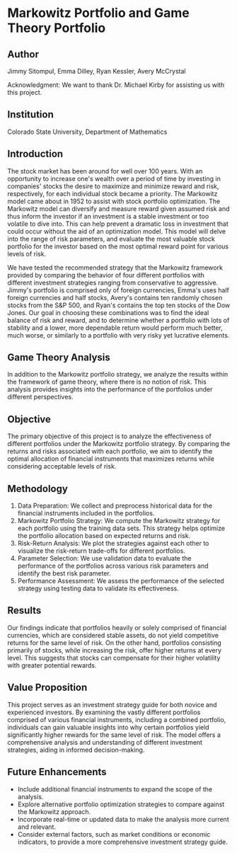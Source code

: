 # Markowitz Portfolio and Game Theory Portfolio

## Author
Jimmy Sitompul, Emma Dilley, Ryan Kessler, Avery McCrystal

Acknowledgment: We want to thank Dr. Michael Kirby for assisting us with this project.

## Institution

Colorado State University, Department of Mathematics

## Introduction

The stock market has been around for well over 100 years. With an opportunity to increase one's wealth over a period of time by investing in companies' stocks the desire to maximize and minimize reward and risk, respectively, for each individual stock became a priority. The Markowitz model came about in 1952 to assist with stock portfolio optimization. The Markowitz model can diversify and measure reward given assumed risk and thus inform the investor if an investment is a stable investment or too volatile to dive into. This can help prevent a dramatic loss in investment that could occur without the aid of an optimization model. This model will delve into the range of risk parameters, and evaluate the most valuable stock portfolio for the investor based on the most optimal reward point for various levels of risk. 

We have tested the recommended strategy that the Markowitz framework provided by comparing the behavior of four different portfolios with different investment strategies ranging from conservative to aggressive. Jimmy's portfolio is comprised only of foreign currencies, Emma's uses half foreign currencies and half stocks, Avery's contains ten randomly chosen stocks from the S&P 500, and Ryan's contains the top ten stocks of the Dow Jones. Our goal in choosing these combinations was to find the ideal balance of risk and reward, and to determine whether a portfolio with lots of stability and a lower, more dependable return would perform much better, much worse, or similarly to a portfolio with very risky yet lucrative elements.

## Game Theory Analysis
In addition to the Markowitz portfolio strategy, we analyze the results within the framework of game theory, where there is no notion of risk. This analysis provides insights into the performance of the portfolios under different perspectives.

## Objective
The primary objective of this project is to analyze the effectiveness of different portfolios under the Markowitz portfolio strategy. By comparing the returns and risks associated with each portfolio, we aim to identify the optimal allocation of financial instruments that maximizes returns while considering acceptable levels of risk.

## Methodology
1. Data Preparation: We collect and preprocess historical data for the financial instruments included in the portfolios.
2. Markowitz Portfolio Strategy: We compute the Markowitz strategy for each portfolio using the training data sets. This strategy helps optimize the portfolio allocation based on expected returns and risk.
3. Risk-Return Analysis: We plot the strategies against each other to visualize the risk-return trade-offs for different portfolios.
4. Parameter Selection: We use validation data to evaluate the performance of the portfolios across various risk parameters and identify the best risk parameter.
5. Performance Assessment: We assess the performance of the selected strategy using testing data to validate its effectiveness.

## Results
Our findings indicate that portfolios heavily or solely comprised of financial currencies, which are considered stable assets, do not yield competitive returns for the same level of risk. On the other hand, portfolios consisting primarily of stocks, while increasing the risk, offer higher returns at every level. This suggests that stocks can compensate for their higher volatility with greater potential rewards.

## Value Proposition
This project serves as an investment strategy guide for both novice and experienced investors. By examining the vastly different portfolios comprised of various financial instruments, including a combined portfolio, individuals can gain valuable insights into why certain portfolios yield significantly higher rewards for the same level of risk. The model offers a comprehensive analysis and understanding of different investment strategies, aiding in informed decision-making.

## Future Enhancements
- Include additional financial instruments to expand the scope of the analysis.
- Explore alternative portfolio optimization strategies to compare against the Markowitz approach.
- Incorporate real-time or updated data to make the analysis more current and relevant.
- Consider external factors, such as market conditions or economic indicators, to provide a more comprehensive investment strategy guide.
